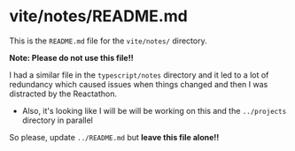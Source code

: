 
# vite/notes/README.md

This is the `README.md` file for the `vite/notes/` directory.

**Note: Please do not use this file!!**

I had a similar file in the `typescript/notes` directory and it led to a lot of redundancy
which caused issues when things changed and then I was distracted by the Reactathon.

- Also, it's looking like I will be will be working on this and the `../projects` directory in parallel

So please, update `../README.md` but **leave this file alone!!**

